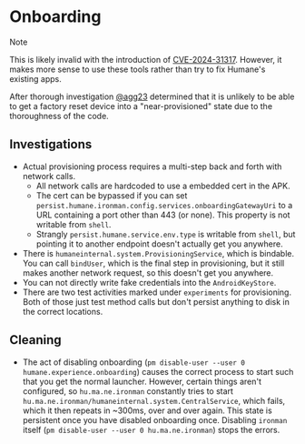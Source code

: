 # Onboarding

> [!NOTE]
> This is likely invalid with the introduction of [CVE-2024-31317](https://github.com/agg23/cve-2024-31317/). However, it makes more sense to use these tools rather than try to fix Humane's existing apps.

After thorough investigation [@agg23](https://github.com/agg23) determined that it is unlikely to be able to get a factory reset device into a "near-provisioned" state due to the thoroughness of the code.

## Investigations

* Actual provisioning process requires a multi-step back and forth with network calls.
  * All network calls are hardcoded to use a embedded cert in the APK.
  * The cert can be bypassed if you can set `persist.humane.ironman.config.services.onboardingGatewayUri` to a URL containing a port other than 443 (or none). This property is not writable from `shell`.
  * Strangly `persist.humane.service.env.type` is writable from `shell`, but pointing it to another endpoint doesn't actually get you anywhere.
* There is `humaneinternal.system.ProvisioningService`, which is bindable. You can call `bindUser`, which is the final step in provisioning, but it still makes another network request, so this doesn't get you anywhere.
* You can not directly write fake credentials into the `AndroidKeyStore`.
* There are two test activities marked under `experiments` for provisioning. Both of those just test method calls but don't persist anything to disk in the correct locations.

## Cleaning

* The act of disabling onboarding (`pm disable-user --user 0 humane.experience.onboarding`) causes the correct process to start such that you get the normal launcher. However, certain things aren't configured, so `hu.ma.ne.ironman` constantly tries to start `hu.ma.ne.ironman/humaneinternal.system.CentralService`, which fails, which it then repeats in ~300ms, over and over again. This state is persistent once you have disabled onboarding once. Disabling `ironman` itself (`pm disable-user --user 0 hu.ma.ne.ironman`) stops the errors.
